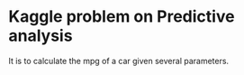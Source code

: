 # Kaggle problem on Predictive analysis
It is to calculate the mpg of a car given several parameters.
